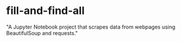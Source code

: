 # fill-and-find-all
"A Jupyter Notebook project that scrapes data from webpages using BeautifulSoup and requests."
